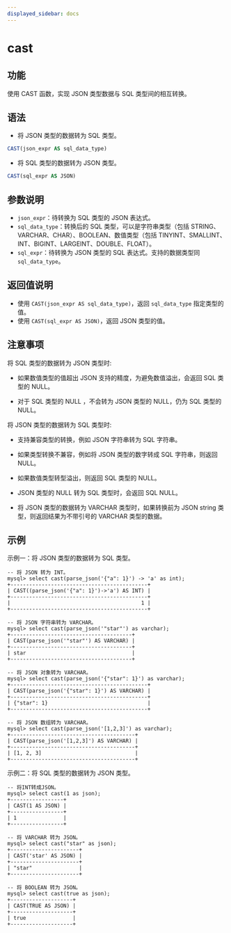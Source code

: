 ```yaml
---
displayed_sidebar: docs
---
```


# cast

## 功能

使用 CAST 函数，实现 JSON 类型数据与 SQL 类型间的相互转换。

## 语法

- 将 JSON 类型的数据转为 SQL 类型。

```sql
CAST(json_expr AS sql_data_type)
```

- 将 SQL 类型的数据转为 JSON 类型。

```sql
CAST(sql_expr AS JSON)
```

## 参数说明

- `json_expr`：待转换为 SQL 类型的 JSON 表达式。
- `sql_data_type`：转换后的 SQL 类型，可以是字符串类型（包括 STRING、VARCHAR、CHAR）、BOOLEAN、数值类型（包括 TINYINT、SMALLINT、INT、BIGINT、LARGEINT、DOUBLE、FLOAT）。
- `sql_expr`：待转换为 JSON 类型的 SQL 表达式。支持的数据类型同 `sql_data_type`。

## 返回值说明

- 使用 `CAST(json_expr AS sql_data_type)`，返回 `sql_data_type` 指定类型的值。
- 使用 `CAST(sql_expr AS JSON)`，返回 JSON 类型的值。

## 注意事项

将 SQL 类型的数据转为 JSON 类型时:

- 如果数值类型的值超出 JSON 支持的精度，为避免数值溢出，会返回 SQL 类型的 NULL。

- 对于 SQL 类型的 NULL ，不会转为 JSON 类型的 NULL，仍为 SQL 类型的 NULL。

将 JSON 类型的数据转为 SQL 类型时:

- 支持兼容类型的转换，例如 JSON 字符串转为 SQL 字符串。

- 如果类型转换不兼容，例如将 JSON 类型的数字转成 SQL 字符串，则返回 NULL。

- 如果数值类型转型溢出，则返回 SQL 类型的 NULL。

- JSON 类型的 NULL 转为 SQL 类型时，会返回 SQL NULL。

- 将 JSON 类型的数据转为 VARCHAR 类型时，如果转换前为 JSON string 类型，则返回结果为不带引号的 VARCHAR 类型的数据。

## 示例

示例一：将 JSON 类型的数据转为 SQL 类型。

```Plain Text
-- 将 JSON 转为 INT。
mysql> select cast(parse_json('{"a": 1}') -> 'a' as int);
+--------------------------------------------+
| CAST((parse_json('{"a": 1}')->'a') AS INT) |
+--------------------------------------------+
|                                          1 |
+--------------------------------------------+

-- 将 JSON 字符串转为 VARCHAR。
mysql> select cast(parse_json('"star"') as varchar);
+---------------------------------------+
| CAST(parse_json('"star"') AS VARCHAR) |
+---------------------------------------+
| star                                  |
+---------------------------------------+

-- 将 JSON 对象转为 VARCHAR。
mysql> select cast(parse_json('{"star": 1}') as varchar);
+--------------------------------------------+
| CAST(parse_json('{"star": 1}') AS VARCHAR) |
+--------------------------------------------+
| {"star": 1}                                |
+--------------------------------------------+

-- 将 JSON 数组转为 VARCHAR。
mysql> select cast(parse_json('[1,2,3]') as varchar);
+----------------------------------------+
| CAST(parse_json('[1,2,3]') AS VARCHAR) |
+----------------------------------------+
| [1, 2, 3]                              |
+----------------------------------------+
```

示例二：将 SQL 类型的数据转为 JSON 类型。

```Plain Text
-- 将INT转成JSON。
mysql> select cast(1 as json);
+-----------------+
| CAST(1 AS JSON) |
+-----------------+
| 1               |
+-----------------+

-- 将 VARCHAR 转为 JSON。
mysql> select cast("star" as json);
+----------------------+
| CAST('star' AS JSON) |
+----------------------+
| "star"               |
+----------------------+

-- 将 BOOLEAN 转为 JSON。
mysql> select cast(true as json);
+--------------------+
| CAST(TRUE AS JSON) |
+--------------------+
| true               |
+--------------------+
```
